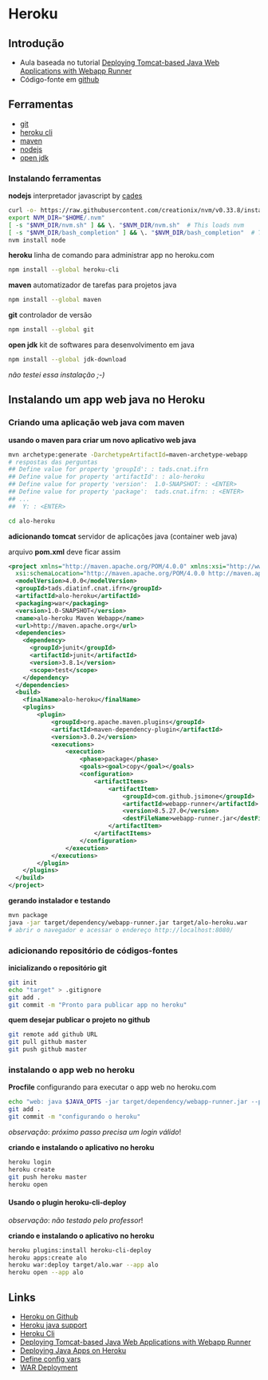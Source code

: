 # [](#header-1) Heroku


## Introdução

- Aula baseada no tutorial [Deploying Tomcat-based Java Web Applications with Webapp Runner](https://devcenter.heroku.com/articles/java-webapp-runner)
- Código-fonte em [github]()

## [](#header-2) Ferramentas
- [git](https://git-scm.com)
- [heroku cli](https://devcenter.heroku.com/articles/heroku-cli)
- [maven](https://maven.apache.org)
- [nodejs](https://nodejs.org/)
- [open jdk](http://openjdk.java.net)

### [](#header-3) Instalando ferramentas

**nodejs** interpretador javascript by [cades](https://github.com/cades-ifrn/)
```sh
curl -o- https://raw.githubusercontent.com/creationix/nvm/v0.33.8/install.sh | bash
export NVM_DIR="$HOME/.nvm"
[ -s "$NVM_DIR/nvm.sh" ] && \. "$NVM_DIR/nvm.sh"  # This loads nvm
[ -s "$NVM_DIR/bash_completion" ] && \. "$NVM_DIR/bash_completion"  # This loads nvm bash_completion
nvm install node
```

**heroku** linha de comando para administrar app no heroku.com
```sh
npm install --global heroku-cli
```

**maven** automatizador de tarefas para projetos java
```sh
npm install --global maven
```

**git** controlador de versão
```sh
npm install --global git
```

**open jdk** kit de softwares para desenvolvimento em java
```sh
npm install --global jdk-download
```
_não testei essa instalação ;-)_


## [](#header-2) Instalando um app web java no Heroku

### [](#header-3) Criando uma aplicação web java com maven

**usando o maven para criar um novo aplicativo web java**
```sh
mvn archetype:generate -DarchetypeArtifactId=maven-archetype-webapp
# respostas das perguntas
## Define value for property 'groupId': : tads.cnat.ifrn
## Define value for property 'artifactId': : alo-heroku
## Define value for property 'version':  1.0-SNAPSHOT: : <ENTER>
## Define value for property 'package':  tads.cnat.ifrn: : <ENTER>
## ...
##  Y: : <ENTER>

cd alo-heroku
```

**adicionando tomcat** servidor de aplicações java (container web java)

arquivo **pom.xml** deve ficar assim
```xml
<project xmlns="http://maven.apache.org/POM/4.0.0" xmlns:xsi="http://www.w3.org/2001/XMLSchema-instance"
  xsi:schemaLocation="http://maven.apache.org/POM/4.0.0 http://maven.apache.org/maven-v4_0_0.xsd">
  <modelVersion>4.0.0</modelVersion>
  <groupId>tads.diatinf.cnat.ifrn</groupId>
  <artifactId>alo-heroku</artifactId>
  <packaging>war</packaging>
  <version>1.0-SNAPSHOT</version>
  <name>alo-heroku Maven Webapp</name>
  <url>http://maven.apache.org</url>
  <dependencies>
    <dependency>
      <groupId>junit</groupId>
      <artifactId>junit</artifactId>
      <version>3.8.1</version>
      <scope>test</scope>
    </dependency>
  </dependencies>
  <build>
    <finalName>alo-heroku</finalName>
    <plugins>
        <plugin>
            <groupId>org.apache.maven.plugins</groupId>
            <artifactId>maven-dependency-plugin</artifactId>
            <version>3.0.2</version>
            <executions>
                <execution>
                    <phase>package</phase>
                    <goals><goal>copy</goal></goals>
                    <configuration>
                        <artifactItems>
                            <artifactItem>
                                <groupId>com.github.jsimone</groupId>
                                <artifactId>webapp-runner</artifactId>
                                <version>8.5.27.0</version>
                                <destFileName>webapp-runner.jar</destFileName>
                            </artifactItem>
                        </artifactItems>
                    </configuration>
                </execution>
            </executions>
        </plugin>
    </plugins>
  </build>
</project>
```

**gerando instalador e testando**
```sh
mvn package
java -jar target/dependency/webapp-runner.jar target/alo-heroku.war
# abrir o navegador e acessar o endereço http://localhost:8080/
```

### [](#header-3) adicionando repositório de códigos-fontes

**inicializando o repositório git**
```sh
git init
echo "target" > .gitignore
git add .
git commit -m "Pronto para publicar app no heroku"
```

**quem desejar publicar o projeto no github**
```sh
git remote add github URL
git pull github master
git push github master
```

### [](#header-3) instalando o app web no heroku

**Procfile** configurando para executar o app web no heroku.com
```sh
echo "web: java $JAVA_OPTS -jar target/dependency/webapp-runner.jar --port $PORT target/alo.war" > Procfile
git add .
git commit -m "configurando o heroku"
```

*observação*: _próximo passo precisa um login válido_!

**criando e instalando o aplicativo no heroku**
```sh
heroku login
heroku create
git push heroku master
heroku open
```


####  [](#header-4)  Usando o plugin heroku-cli-deploy

*observação*: _não testado pelo professor_!

**criando e instalando o aplicativo no heroku**
```sh
heroku plugins:install heroku-cli-deploy
heroku apps:create alo
heroku war:deploy target/alo.war --app alo
heroku open --app alo
```

## [](#header-2) Links
- [Heroku on Github](https://github.com/heroku)
- [Heroku java support](https://devcenter.heroku.com/articles/java-support#specifying-a-java-version)
- [Heroku Cli](https://devcenter.heroku.com/articles/heroku-cli)
- [Deploying Tomcat-based Java Web Applications with Webapp Runner](https://devcenter.heroku.com/articles/java-webapp-runner)
- [Deploying Java Apps on Heroku](https://devcenter.heroku.com/articles/deploying-java)
- [Define config vars](https://devcenter.heroku.com/articles/getting-started-with-java#define-config-vars)
- [WAR Deployment](https://devcenter.heroku.com/articles/war-deployment)